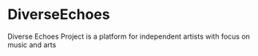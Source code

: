 # DiverseEchoes
Diverse Echoes Project is a platform for independent artists with focus on music and arts
